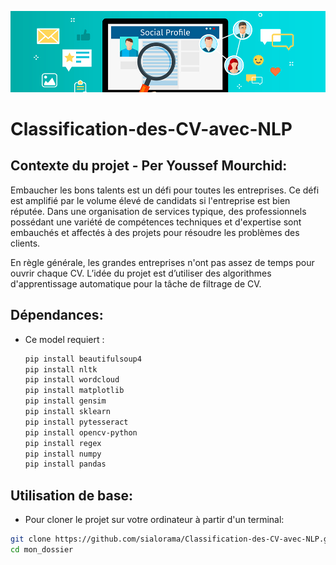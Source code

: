 ![logo](logo.png)

# Classification-des-CV-avec-NLP

## Contexte du projet - Per Youssef Mourchid:
Embaucher les bons talents est un défi pour toutes les entreprises. Ce défi est amplifié par le volume élevé de candidats si l'entreprise est bien réputée. Dans une organisation de services typique, des professionnels possédant une variété de compétences techniques et d'expertise sont embauchés et affectés à des projets pour résoudre les problèmes des clients.

En règle générale, les grandes entreprises n'ont pas assez de temps pour ouvrir chaque CV. L’idée du projet est d’utiliser des algorithmes d'apprentissage automatique pour la tâche de filtrage de CV.

## Dépendances:
* Ce model requiert :
  ```bash
  pip install beautifulsoup4
  pip install nltk
  pip install wordcloud
  pip install matplotlib
  pip install gensim
  pip install sklearn
  pip install pytesseract
  pip install opencv-python
  pip install regex
  pip install numpy
  pip install pandas
  ```

## Utilisation de base:

* Pour cloner le projet sur votre ordinateur à partir d'un terminal:
```bash
git clone https://github.com/sialorama/Classification-des-CV-avec-NLP.git
cd mon_dossier
```
